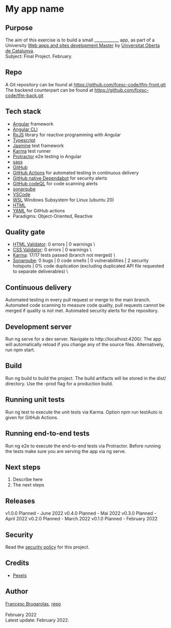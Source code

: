 # My app name

## Purpose
The aim of this exercise is to build a small ____________ app, as part of a University 
[Web apps and sites development Master](https://estudis.uoc.edu/ca/masters-universitaris/desenvolupament-llocs-aplicacions-web/presentacio) 
by [Universitat Oberta de Catalunya](http://uoc.edu). \
Subject: Final Project. February.

## Repo
A Git repository can be found at https://github.com/fcesc-code/tfm-front.git
The backend counterpart can be found at https://github.com/fcesc-code/tfm-back.git

## Tech stack
- [Angular](https://angular.io/) framework
- [Angular CLI](https://angular.io/cli)
- [RxJS](https://rxjs.dev/guide/overview) library for reactive programming with Angular
- [Typescript](https://www.typescriptlang.org/)
- [Jasmine](https://jasmine.github.io/) test framework
- [Karma](https://karma-runner.github.io/) test runner
- [Protractor](https://www.protractortest.org/#/) e2e testing in Angular
- [sass](https://sass-lang.com/)
- [GitHub](https://github.com/)
- [GitHub Actions](https://github.com/features/actions) for automated testing in continuous delivery
- [GitHub native Dependabot](https://dependabot.com/) for security alerts
- [GitHub codeQL](https://github.com/github/codeql) for code scanning alerts
- [sonarqube](https://www.sonarqube.org/)
- [VSCode](https://code.visualstudio.com/)
- [WSL](https://docs.microsoft.com/en-us/windows/wsl/about) Windows Subsystem for Linux (ubuntu 20)
- [HTML](https://html.spec.whatwg.org/)
- [YAML](https://yaml.org/) for GitHub actions
- Paradigms: Object-Oriented, Reactive

## Quality gate
- [HTML Validator](https://jigsaw.w3.org/css-validator/): 0 errors | 0 warnings \
- [CSS Validator](https://jigsaw.w3.org/css-validator/validator): 0 errors | 0 warnings \
- [Karma](https://karma-runner.github.io/): 17/17 tests passed (branch not merged) \
- [Sonarqube](https://www.sonarqube.org/): 0 bugs | 0 code smells | 0 vulnerabilities | 2 security hotspots | 0% code duplication (excluding duplicated API file requested to separate deliverables) \

## Continuous delivery
Automated testing in every pull request or merge to the main branch.
Automated code scanning to measure code quality, pull requests cannot be merged if quality is not met.
Automated security alerts for the repository.

## Development server
Run ng serve for a dev server. Navigate to http://localhost:4200/. The app will automatically reload if you change any of the source files.
Alternatively, run npm start.

## Build
Run ng build to build the project. The build artifacts will be stored in the dist/ directory. Use the -prod flag for a production build.

## Running unit tests
Run ng test to execute the unit tests via Karma.
Option npm run testAuto is given for GitHub Actions.

## Running end-to-end tests
Run ng e2e to execute the end-to-end tests via Protractor. Before running the tests make sure you are serving the app via ng serve.

## Next steps
1. Describe here
2. The next steps

## Releases
v1.0.0 Planned - June 2022
v0.4.0 Planned - Mai 2022
v0.3.0 Planned - April 2022
v0.2.0 Planned - March 2022
v0.1.0 Planned - February 2022

## Security
Read the [security policy](https://github.com/fcesc-code/pre/blob/main/SECURITY.md) for this project.

## Credits
- [Pexels](https://www.pexels.com)

## Author
[Francesc Brugarolas](https://linkedin.com/in/francescbrugarolas), [repo](https://github.com/fcesc-code)\
\
February 2022
\
Latest update: February 2022.